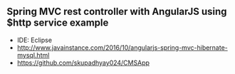 ## Spring MVC rest controller with AngularJS using $http service example

- IDE: Eclipse
- http://www.javainstance.com/2016/10/angularjs-spring-mvc-hibernate-mysql.html
- https://github.com/skupadhyay024/CMSApp
